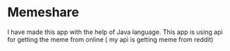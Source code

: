# Memeshare
I have made this app with the help of Java language. This app is using api for getting the meme from online ( my api is getting meme from reddit)
